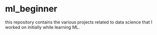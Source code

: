 # ml_beginner

this repository contains the various projects related to data science that I worked on initially while learning ML.

